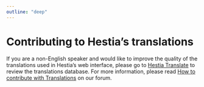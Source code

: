 ```yaml
---
outline: "deep"
---
```


# Contributing to Hestia’s translations

If you are a non-English speaker and would like to improve the quality of the translations used in Hestia’s web interface, please go to [Hestia Translate](https://translate.hestiacp.com/projects/) to review the translations database. For more information, please read [How to contribute with Translations](https://forum.hestiacp.com/t/how-to-contribute-with-translations/1664) on our forum.
